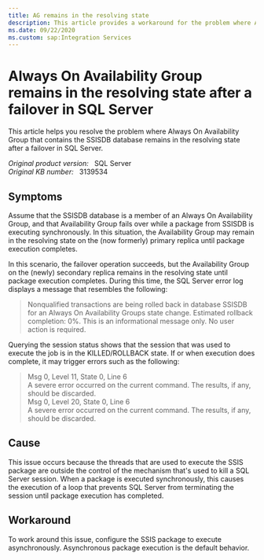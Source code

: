 ```yaml
---
title: AG remains in the resolving state
description: This article provides a workaround for the problem where Always On Availability Group that contains the SSISDB database remains in the resolving state after a failover in SQL Server.
ms.date: 09/22/2020
ms.custom: sap:Integration Services
---
```

# Always On Availability Group remains in the resolving state after a failover in SQL Server

This article helps you resolve the problem where Always On Availability Group that contains the SSISDB database remains in the resolving state after a failover in SQL Server.

_Original product version:_ &nbsp; SQL Server  
_Original KB number:_ &nbsp; 3139534

## Symptoms

Assume that the SSISDB database is a member of an Always On Availability Group, and that Availability Group fails over while a package from SSISDB is executing synchronously. In this situation, the Availability Group may remain in the resolving state on the (now formerly) primary replica until package execution completes.

In this scenario, the failover operation succeeds, but the Availability Group on the (newly) secondary replica remains in the resolving state until package execution completes. During this time, the SQL Server error log displays a message that resembles the following:

> Nonqualified transactions are being rolled back in database SSISDB for an Always On Availability Groups state change. Estimated rollback completion: 0%. This is an informational message only. No user action is required.

Querying the session status shows that the session that was used to execute the job is in the KILLED/ROLLBACK state. If or when execution does complete, it may trigger errors such as the following:

> Msg 0, Level 11, State 0, Line 6  
A severe error occurred on the current command. The results, if any, should be discarded.  
Msg 0, Level 20, State 0, Line 6  
A severe error occurred on the current command. The results, if any, should be discarded.

## Cause

This issue occurs because the threads that are used to execute the SSIS package are outside the control of the mechanism that's used to kill a SQL Server session. When a package is executed synchronously, this causes the execution of a loop that prevents SQL Server from terminating the session until package execution has completed.

## Workaround

To work around this issue, configure the SSIS package to execute asynchronously. Asynchronous package execution is the default behavior.
